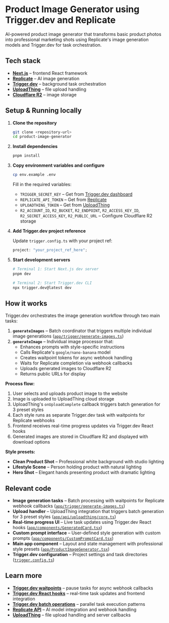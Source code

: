 # Product Image Generator using Trigger.dev and Replicate

AI-powered product image generator that transforms basic product photos into professional marketing shots using Replicate's image generation models and Trigger.dev for task orchestration.

## Tech stack

- [**Next.js**](https://nextjs.org/) – frontend React framework
- [**Replicate**](https://replicate.com/docs) – AI image generation
- [**Trigger.dev**](https://trigger.dev/docs) – background task orchestration
- [**UploadThing**](https://uploadthing.com/) – file upload handling
- [**Cloudflare R2**](https://developers.cloudflare.com/r2/) – image storage

## Setup & Running locally

1. **Clone the repository**

   ```bash
   git clone <repository-url>
   cd product-image-generator
   ```

2. **Install dependencies**

   ```bash
   pnpm install
   ```

3. **Copy environment variables and configure**

   ```bash
   cp env.example .env
   ```

   Fill in the required variables:

   - `TRIGGER_SECRET_KEY` – Get from [Trigger.dev dashboard](https://cloud.trigger.dev/)
   - `REPLICATE_API_TOKEN` – Get from [Replicate](https://replicate.com/account/api-tokens)
   - `UPLOADTHING_TOKEN` – Get from [UploadThing](https://uploadthing.com/)
   - `R2_ACCOUNT_ID`, `R2_BUCKET`, `R2_ENDPOINT`, `R2_ACCESS_KEY_ID`, `R2_SECRET_ACCESS_KEY`, `R2_PUBLIC_URL` – Configure Cloudflare R2 storage

4. **Add Trigger.dev project reference**

   Update `trigger.config.ts` with your project ref:

   ```typescript
   project: "your_project_ref_here";
   ```

5. **Start development servers**

   ```bash
   # Terminal 1: Start Next.js dev server
   pnpm dev

   # Terminal 2: Start Trigger.dev CLI
   npx trigger.dev@latest dev
   ```

## How it works

Trigger.dev orchestrates the image generation workflow through two main tasks:

1. **`generateImages`** – Batch coordinator that triggers multiple individual image generations ([`app/trigger/generate-images.ts`](app/trigger/generate-images.ts))
2. **`generateImage`** – Individual image processor that:
   - Enhances prompts with style-specific instructions
   - Calls Replicate's `google/nano-banana` model
   - Creates waitpoint tokens for async webhook handling
   - Waits for Replicate completion via webhook callbacks
   - Uploads generated images to Cloudflare R2
   - Returns public URLs for display

**Process flow:**

1. User selects and uploads product image to the website
2. Image is uploaded to UploadThing cloud storage
3. UploadThing's `onUploadComplete` callback triggers batch generation for 3 preset styles
4. Each style runs as separate Trigger.dev task with waitpoints for Replicate webhooks
5. Frontend receives real-time progress updates via Trigger.dev React hooks
6. Generated images are stored in Cloudflare R2 and displayed with download options

**Style presets:**

- **Clean Product Shot** – Professional white background with studio lighting
- **Lifestyle Scene** – Person holding product with natural lighting
- **Hero Shot** – Elegant hands presenting product with dramatic lighting

## Relevant code

- **Image generation tasks** – Batch processing with waitpoints for Replicate webhook callbacks ([`app/trigger/generate-images.ts`](app/trigger/generate-images.ts))
- **Upload handler** – UploadThing integration that triggers batch generation for 3 preset styles ([`app/api/uploadthing/core.ts`](app/api/uploadthing/core.ts))
- **Real-time progress UI** – Live task updates using Trigger.dev React hooks ([`app/components/GeneratedCard.tsx`](app/components/GeneratedCard.tsx))
- **Custom prompt interface** – User-defined style generation with custom prompts ([`app/components/CustomPromptCard.tsx`](app/components/CustomPromptCard.tsx))
- **Main app component** – Layout and state management with professional style presets ([`app/ProductImageGenerator.tsx`](app/ProductImageGenerator.tsx))
- **Trigger.dev configuration** – Project settings and task directories ([`trigger.config.ts`](trigger.config.ts))

## Learn more

- [**Trigger.dev waitpoints**](https://trigger.dev/docs/wait-for-token) – pause tasks for async webhook callbacks
- [**Trigger.dev React hooks**](https://trigger.dev/docs/realtime/react-hooks/overview) – real-time task updates and frontend integration
- [**Trigger.dev batch operations**](https://trigger.dev/docs//triggering#tasks-batchtrigger) – parallel task execution patterns
- [**Replicate API**](https://replicate.com/docs/get-started/nextjs) – AI model integration and webhook handling
- [**UploadThing**](https://docs.uploadthing.com/) – file upload handling and server callbacks
